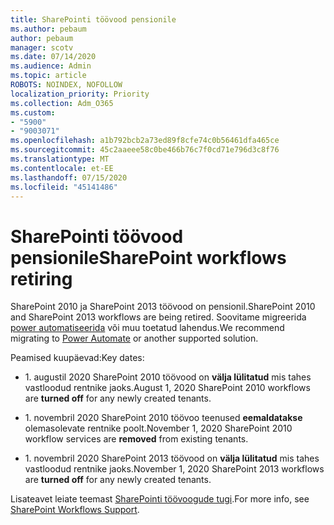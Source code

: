 ```yaml
---
title: SharePointi töövood pensionile
ms.author: pebaum
author: pebaum
manager: scotv
ms.date: 07/14/2020
ms.audience: Admin
ms.topic: article
ROBOTS: NOINDEX, NOFOLLOW
localization_priority: Priority
ms.collection: Adm_O365
ms.custom:
- "5900"
- "9003071"
ms.openlocfilehash: a1b792bcb2a73ed89f8cfe74c0b56461dfa465ce
ms.sourcegitcommit: 45c2aaeee58c0be466b76c7f0cd71e796d3c8f76
ms.translationtype: MT
ms.contentlocale: et-EE
ms.lasthandoff: 07/15/2020
ms.locfileid: "45141486"
---
```

# <a name="sharepoint-workflows-retiring"></a><span data-ttu-id="dd71e-102">SharePointi töövood pensionile</span><span class="sxs-lookup"><span data-stu-id="dd71e-102">SharePoint workflows retiring</span></span>

<span data-ttu-id="dd71e-103">SharePoint 2010 ja SharePoint 2013 töövood on pensionil.</span><span class="sxs-lookup"><span data-stu-id="dd71e-103">SharePoint 2010 and SharePoint 2013 workflows are being retired.</span></span> <span data-ttu-id="dd71e-104">Soovitame migreerida [power automatiseerida](https://docs.microsoft.com/power-automate/getting-started) või muu toetatud lahendus.</span><span class="sxs-lookup"><span data-stu-id="dd71e-104">We recommend migrating to [Power Automate](https://docs.microsoft.com/power-automate/getting-started) or another supported solution.</span></span> 

<span data-ttu-id="dd71e-105">Peamised kuupäevad:</span><span class="sxs-lookup"><span data-stu-id="dd71e-105">Key dates:</span></span>

- <span data-ttu-id="dd71e-106">1. augustil 2020 SharePoint 2010 töövood on **välja lülitatud** mis tahes vastloodud rentnike jaoks.</span><span class="sxs-lookup"><span data-stu-id="dd71e-106">August 1, 2020 SharePoint 2010 workflows are **turned off** for any newly created tenants.</span></span>

- <span data-ttu-id="dd71e-107">1. novembril 2020 SharePoint 2010 töövoo teenused **eemaldatakse** olemasolevate rentnike poolt.</span><span class="sxs-lookup"><span data-stu-id="dd71e-107">November 1, 2020 SharePoint 2010 workflow services are **removed** from existing tenants.</span></span>

- <span data-ttu-id="dd71e-108">1. novembril 2020 SharePoint 2013 töövood on **välja lülitatud** mis tahes vastloodud rentnike jaoks.</span><span class="sxs-lookup"><span data-stu-id="dd71e-108">November 1, 2020 SharePoint 2013 workflows are **turned off** for any newly created tenants.</span></span>

<span data-ttu-id="dd71e-109">Lisateavet leiate teemast [SharePointi töövoogude tugi](https://aka.ms/sp-workflows-support).</span><span class="sxs-lookup"><span data-stu-id="dd71e-109">For more info, see [SharePoint Workflows Support](https://aka.ms/sp-workflows-support).</span></span>